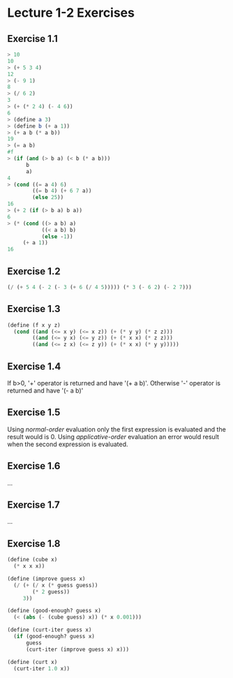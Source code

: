 # Lecture 1-2 Exercises

## Exercise 1.1

```scheme
> 10
10
> (+ 5 3 4)
12
> (- 9 1)
8
> (/ 6 2)
3
> (+ (* 2 4) (- 4 6))
6
> (define a 3)
> (define b (+ a 1))
> (+ a b (* a b))
19
> (= a b)
#f
> (if (and (> b a) (< b (* a b)))
      b
      a)
4
> (cond ((= a 4) 6)
        ((= b 4) (+ 6 7 a))
        (else 25))
16
> (+ 2 (if (> b a) b a))
6
> (* (cond ((> a b) a)
           ((< a b) b)
           (else -1))
     (+ a 1))
16
```

## Exercise 1.2

```scheme
(/ (+ 5 4 (- 2 (- 3 (+ 6 (/ 4 5))))) (* 3 (- 6 2) (- 2 7)))
```


## Exercise 1.3

```scheme
(define (f x y z)
  (cond ((and (<= x y) (<= x z)) (+ (* y y) (* z z)))
        ((and (<= y x) (<= y z)) (+ (* x x) (* z z)))
        ((and (<= z x) (<= z y)) (+ (* x x) (* y y)))))
```


## Exercise 1.4

If b>0, '+' operator is returned and have '(+ a b)'. Otherwise '-' operator is returned and have '(- a b)'


## Exercise 1.5

Using _normal-order_ evaluation only the first expression is evaluated and the result would is 0. Using _applicative-order_ evaluation an error would result when the second expression is evaluated.


## Exercise 1.6
...


## Exercise 1.7
...


## Exercise 1.8

```scheme
(define (cube x)
  (* x x x))

(define (improve guess x)
  (/ (+ (/ x (* guess guess))
        (* 2 guess))
     3))

(define (good-enough? guess x)
  (< (abs (- (cube guess) x)) (* x 0.001)))

(define (curt-iter guess x)
  (if (good-enough? guess x)
      guess
      (curt-iter (improve guess x) x)))

(define (curt x)
  (curt-iter 1.0 x))
```
